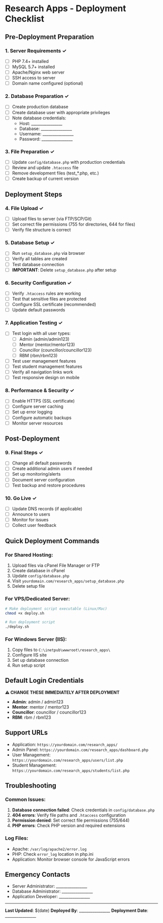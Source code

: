 # Research Apps - Deployment Checklist

## Pre-Deployment Preparation

### 1. Server Requirements ✓
- [ ] PHP 7.4+ installed
- [ ] MySQL 5.7+ installed  
- [ ] Apache/Nginx web server
- [ ] SSH access to server
- [ ] Domain name configured (optional)

### 2. Database Preparation ✓
- [ ] Create production database
- [ ] Create database user with appropriate privileges
- [ ] Note database credentials:
  - Host: ________________
  - Database: ________________
  - Username: ________________
  - Password: ________________

### 3. File Preparation ✓
- [ ] Update `config/database.php` with production credentials
- [ ] Review and update `.htaccess` file
- [ ] Remove development files (test_*.php, etc.)
- [ ] Create backup of current version

## Deployment Steps

### 4. File Upload ✓
- [ ] Upload files to server (via FTP/SCP/Git)
- [ ] Set correct file permissions (755 for directories, 644 for files)
- [ ] Verify file structure is correct

### 5. Database Setup ✓
- [ ] Run `setup_database.php` via browser
- [ ] Verify all tables are created
- [ ] Test database connection
- [ ] **IMPORTANT**: Delete `setup_database.php` after setup

### 6. Security Configuration ✓
- [ ] Verify `.htaccess` rules are working
- [ ] Test that sensitive files are protected
- [ ] Configure SSL certificate (recommended)
- [ ] Update default passwords

### 7. Application Testing ✓
- [ ] Test login with all user types:
  - [ ] Admin (admin/admin123)
  - [ ] Mentor (mentor/mentor123)
  - [ ] Councillor (councillor/councillor123)
  - [ ] RBM (rbm/rbm123)
- [ ] Test user management features
- [ ] Test student management features
- [ ] Verify all navigation links work
- [ ] Test responsive design on mobile

### 8. Performance & Security ✓
- [ ] Enable HTTPS (SSL certificate)
- [ ] Configure server caching
- [ ] Set up error logging
- [ ] Configure automatic backups
- [ ] Monitor server resources

## Post-Deployment

### 9. Final Steps ✓
- [ ] Change all default passwords
- [ ] Create additional admin users if needed
- [ ] Set up monitoring/alerts
- [ ] Document server configuration
- [ ] Test backup and restore procedures

### 10. Go Live ✓
- [ ] Update DNS records (if applicable)
- [ ] Announce to users
- [ ] Monitor for issues
- [ ] Collect user feedback

## Quick Deployment Commands

### For Shared Hosting:
1. Upload files via cPanel File Manager or FTP
2. Create database in cPanel
3. Update `config/database.php`
4. Visit `yourdomain.com/research_apps/setup_database.php`
5. Delete setup file

### For VPS/Dedicated Server:
```bash
# Make deployment script executable (Linux/Mac)
chmod +x deploy.sh

# Run deployment script
./deploy.sh
```

### For Windows Server (IIS):
1. Copy files to `C:\inetpub\wwwroot\research_apps\`
2. Configure IIS site
3. Set up database connection
4. Run setup script

## Default Login Credentials

**⚠️ CHANGE THESE IMMEDIATELY AFTER DEPLOYMENT**

- **Admin**: admin / admin123
- **Mentor**: mentor / mentor123  
- **Councillor**: councillor / councillor123
- **RBM**: rbm / rbm123

## Support URLs

- Application: `https://yourdomain.com/research_apps/`
- Admin Panel: `https://yourdomain.com/research_apps/dashboard.php`
- User Management: `https://yourdomain.com/research_apps/users/list.php`
- Student Management: `https://yourdomain.com/research_apps/students/list.php`

## Troubleshooting

### Common Issues:
1. **Database connection failed**: Check credentials in `config/database.php`
2. **404 errors**: Verify file paths and `.htaccess` configuration
3. **Permission denied**: Set correct file permissions (755/644)
4. **PHP errors**: Check PHP version and required extensions

### Log Files:
- Apache: `/var/log/apache2/error.log`
- PHP: Check `error_log` location in php.ini
- Application: Monitor browser console for JavaScript errors

## Emergency Contacts

- Server Administrator: ________________
- Database Administrator: ________________
- Application Developer: ________________

---

**Last Updated**: $(date)
**Deployed By**: ________________
**Deployment Date**: ________________ 